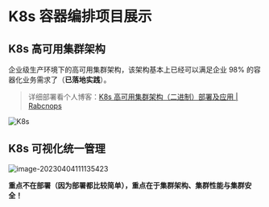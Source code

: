 # K8s 容器编排项目展示

## K8s 高可用集群架构

企业级生产环境下的高可用集群架构，该架构基本上已经可以满足企业 98% 的容器化业务需求了（**已落地实践**）。

> 详细部署看个人博客：[K8s 高可用集群架构（二进制）部署及应用 | Rabcnops](https://blog.rabcnops.cn/posts/articles/2ac58511.html)

![K8s](https://csdn-rab.oss-cn-chengdu.aliyuncs.com/img/K8s.jpg)

## K8s 可视化统一管理

![image-20230404111135423](https://csdn-rab.oss-cn-chengdu.aliyuncs.com/img/image-20230404111135423.png)

**重点不在部署（因为部署都比较简单），重点在于集群架构、集群性能与集群安全！**